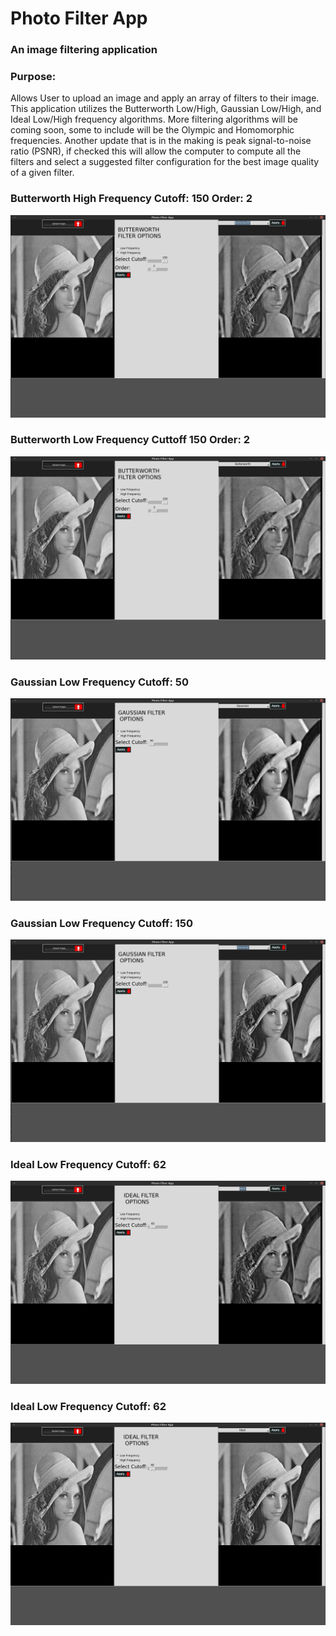 # Photo Filter App
### An image filtering application

### Purpose:
Allows User to upload an image and apply an array of filters to their image. This application utilizes the Butterworth Low/High,
 Gaussian Low/High, and Ideal Low/High frequency algorithms. More filtering algorithms will be coming soon, some to include will be
 the Olympic and Homomorphic frequencies. Another update that is in the making is peak signal-to-noise ratio (PSNR), if checked
 this will allow the computer to compute all the filters and select a suggested filter configuration for the best image quality
 of a given filter.
 
 ###  Butterworth High Frequency Cutoff: 150 Order: 2
 ![](app/README_IMAGES/photofilter_butterworthh_c150_o2.png)
 ###  Butterworth Low Frequency Cuttoff 150 Order: 2
 ![](app/README_IMAGES/photofilter_butterworthl_c150_o2.png)
 ###  Gaussian Low Frequency Cutoff: 50
 ![](app/README_IMAGES/photofilter_gaussianl_c50.png)
 ###  Gaussian Low Frequency Cutoff: 150
 ![](app/README_IMAGES/photofilter_gaussianl_c150.png)
 ###  Ideal Low Frequency Cutoff: 62
 ![](app/README_IMAGES/photofilter_idealh_c62.png)
 ###  Ideal Low Frequency Cutoff: 62
 ![](app/README_IMAGES/photofilter_ideall_c62.png)
 
